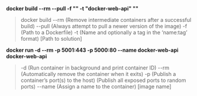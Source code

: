 **docker build --rm --pull -f "" -t "docker-web-api" ""**
> docker build 
> --rm (Remove intermediate containers after a successful build)
> --pull (Always attempt to pull a newer version of the image)
> -f (Path to a Dockerfile)
> -t (Name and optionally a tag in the ‘name:tag’ format)
> [Path to solution]

**docker run -d --rm -p 5001:443 -p 5000:80 --name docker-web-api docker-web-api**
> -d (Run container in background and print container ID)
> --rm (Automatically remove the container when it exits)
> -p (Publish a container’s port(s) to the host)
>    (Publish all exposed ports to random ports)
> --name (Assign a name to the container)
> [image name]